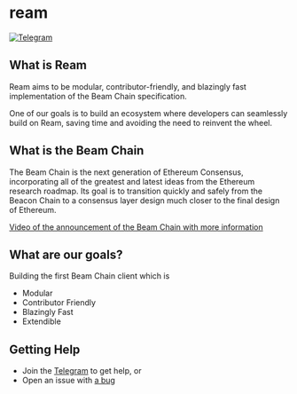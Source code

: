 # ream

[![Telegram](https://img.shields.io/badge/Telegram-2CA5E0?style=for-the-badge&logo=telegram&logoColor=white)][tg-url]


## What is Ream

Ream aims to be modular, contributor-friendly, and blazingly fast implementation of the Beam Chain specification.

One of our goals is to build an ecosystem where developers can seamlessly build on Ream, saving time and avoiding the need to reinvent the wheel.

## What is the Beam Chain

The Beam Chain is the next generation of Ethereum Consensus, incorporating all of the greatest and latest ideas from the Ethereum research roadmap. Its goal is to transition quickly and safely from the Beacon Chain to a consensus layer design much closer to the final design of Ethereum.

[Video of the announcement of the Beam Chain with more information](https://youtu.be/lRqnFrqpq4k?si=YODLo0MBgkVMblmE)

## What are our goals?

Building the first Beam Chain client which is 
- Modular
- Contributor Friendly
- Blazingly Fast
- Extendible

## Getting Help

- Join the [Telegram](tg-url) to get help, or
- Open an issue with [a bug](https://github.com/ReamLabs/ream/issues/new)

[tg-url]: https://t.me/ReamLabs

